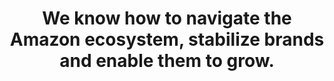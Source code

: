 ---
title: "We know how to navigate the Amazon ecosystem, stabilize brands and enable them to grow."
slogan: "We are not a broker but your potential buyer. We see ourselves as partners of entrepreneurs whose products occupy a successful niche. From founders, for founders - that is our main principle."
image: "https://wallpaperaccess.com/full/202797.jpg"   
path: "/about/why"
---